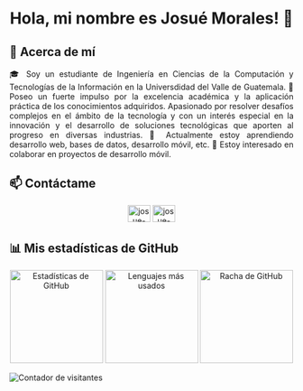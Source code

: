 <h1 align="center">Hola, mi nombre es Josué Morales! 👻</h1>

## 🚀 Acerca de mí
<p align="justify">
🎓 Soy un estudiante de Ingeniería en Ciencias de la Computación y Tecnologías de la Información en la Universdidad del Valle de Guatemala.
🔭 Poseo un fuerte impulso por la excelencia académica y la aplicación práctica de los conocimientos adquiridos. Apasionado por resolver desafíos complejos en el ámbito de la tecnología y con un interés especial en la innovación y el desarrollo de soluciones tecnológicas que aporten al progreso en diversas industrias.
🌱 Actualmente estoy aprendiendo desarrollo web, bases de datos, desarrollo móvil, etc.
👻 Estoy interesado en colaborar en proyectos de desarrollo móvil.
</p>

## 📫 Contáctame
<p align="center">
<a href="https://www.linkedin.com/in/isaackeitor/" target="blank"><img src="https://www.vectorlogo.zone/logos/linkedin/linkedin-icon.svg" alt="josue-morales-" height="30" width="40" /></a>
<a href="https://www.instagram.com/josueimg13/" target="blank"><img src="https://www.vectorlogo.zone/logos/instagram/instagram-icon.svg" alt="josue-morales-" height="30" width="40" /></a>
</p>

## 📊 Mis estadísticas de GitHub
<p align="center">
  <a href="#"><img alt="Estadísticas de GitHub" src="https://github-readme-stats.vercel.app/api?username=isaackeitor&show_icons=true&include_all_commits=true&theme=blueberry&hide_border=true" height="165"></a>
  <a href="#"><img alt="Lenguajes más usados" src="https://github-readme-stats.vercel.app/api/top-langs/?username=isaackeitor&layout=compact&theme=blueberry&hide_border=true" height="165"></a>
  <a href="#"><img alt="Racha de GitHub" src="https://github-readme-streak-stats.herokuapp.com/?user=isaackeitor&theme=blueberry&hide_border=true" height="165"></a>
</p>

![Contador de visitantes](https://komarev.com/ghpvc/?username=isaackeitor&color=blueviolet&style=flat-square&label=Profile+Views)
